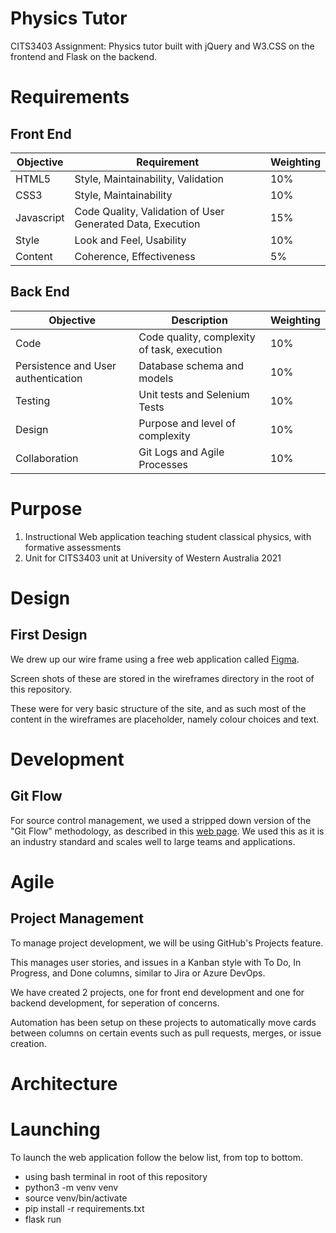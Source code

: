 # Physics Tutor

CITS3403 Assignment: Physics tutor built with jQuery and W3.CSS on the frontend and Flask on the backend.

# Requirements

## Front End

| Objective  | Requirement                                                | Weighting |
| ---------- | ---------------------------------------------------------- | --------- |
| HTML5      | Style, Maintainability, Validation                         | 10%       |
| CSS3       | Style, Maintainability                                     | 10%       |
| Javascript | Code Quality, Validation of User Generated Data, Execution | 15%       |
| Style      | Look and Feel, Usability                                   | 10%       |
| Content    | Coherence, Effectiveness                                   | 5%        |

## Back End

| Objective                           | Description                                 | Weighting |
| ----------------------------------- | ------------------------------------------- | --------- |
| Code                                | Code quality, complexity of task, execution | 10%       |
| Persistence and User authentication | Database schema and models                  | 10%       |
| Testing                             | Unit tests and Selenium Tests               | 10%       |
| Design                              | Purpose and level of complexity             | 10%       |
| Collaboration                       | Git Logs and Agile Processes                | 10%       |

# Purpose

1. Instructional Web application teaching student classical physics, with formative assessments
2. Unit for CITS3403 unit at University of Western Australia 2021

# Design

## First Design

We drew up our wire frame using a free web application called [Figma](https://www.figma.com).

Screen shots of these are stored in the wireframes directory in the root of this repository.

These were for very basic structure of the site, and as such most of the content in the wireframes are placeholder, namely colour choices and text.

# Development

## Git Flow

For source control management, we used a stripped down version of the "Git Flow" methodology, as described in this [web page](https://www.gitkraken.com/learn/git/git-flow).
We used this as it is an industry standard and scales well to large teams and applications.

# Agile

## Project Management

To manage project development, we will be using GitHub's Projects feature.

This manages user stories, and issues in a Kanban style with To Do, In Progress, and Done columns, similar to Jira or Azure DevOps.

We have created 2 projects, one for front end development and one for backend development, for seperation of concerns.

Automation has been setup on these projects to automatically move cards between columns on certain events such as pull requests, merges, or issue creation.

# Architecture

# Launching

To launch the web application follow the below list, from top to bottom.

- using bash terminal in root of this repository
- python3 -m venv venv
- source venv/bin/activate
- pip install -r requirements.txt
- flask run
